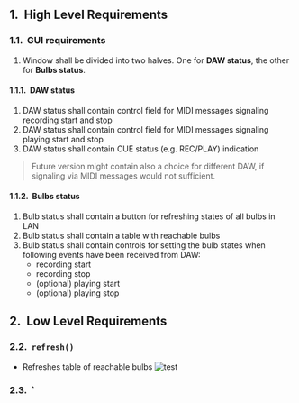 <style>
body { counter-reset: h1counter h2counter h3counter h4counter h5counter h6counter; }

h1 { counter-reset: h2counter; }
h2 { counter-reset: h3counter; }
h3 { counter-reset: h4counter; }
h4 { counter-reset: h5counter; }
h5 { counter-reset: h6counter; }
h6 {}

h2:before {
    counter-increment: h2counter;
    content: counter(h2counter) ".\0000a0\0000a0";
}

h3:before {
    counter-increment: h3counter;
    content: counter(h2counter) "." counter(h3counter) ".\0000a0\0000a0";
}

h4:before {
    counter-increment: h4counter;
    content: counter(h2counter) "." counter(h3counter) "." counter(h4counter) ".\0000a0\0000a0";
}

h5:before {
    counter-increment: h5counter;
    content: counter(h2counter) "." counter(h3counter) "." counter(h4counter) "." counter(h5counter) ".\0000a0\0000a0";
}

h6:before {
    counter-increment: h6counter;
    content: counter(h2counter) "." counter(h3counter) "." counter(h4counter) "." counter(h5counter) "." counter(h6counter) ".\0000a0\0000a0";
}
</style>
## High Level Requirements

### GUI requirements
1. Window shall be divided into two halves. One for **DAW status**, the other for **Bulbs status**.

#### DAW status
1. DAW status shall contain control field for MIDI messages signaling recording start and stop
1. DAW status shall contain control field for MIDI messages signaling playing start and stop
1. DAW status shall contain CUE status (e.g. REC/PLAY) indication
> Future version might contain also a choice for different DAW, if signaling via MIDI messages would not sufficient. 

#### Bulbs status
1. Bulb status shall contain a button for refreshing states of all bulbs in LAN
1. Bulb status shall contain a table with reachable bulbs
1. Bulb status shall contain controls for setting the bulb states when following events have been received from DAW:
   - recording start
   - recording stop
   - (optional) playing start
   - (optional) playing stop

## Low Level Requirements
### `refresh()`
- Refreshes table of reachable bulbs
![test](http://www.plantuml.com/plantuml/proxy?src=https://raw.githubusercontent.com/voytex/yeeq/refs/heads/main/design/uml/instance.puml)
### `